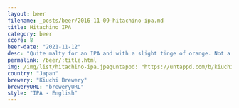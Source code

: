 ```yaml
---
layout: beer
filename: _posts/beer/2016-11-09-hitachino-ipa.md
title: Hitachino IPA
category: beer
score: 8
beer-date: "2021-11-12"
desc: "Quite malty for an IPA and with a slight tinge of orange. Not a lot of hops but that’s ok"
permalink: /beer/:title.html
img: /img/list/hitachino-ipa.jpeguntappd: "https://untappd.com/b/kiuchi-brewery-hitachino-nest-dai-dai-ale/358936"
country: "Japan"
brewery: "Kiuchi Brewery"
breweryURL: "breweryURL"
style: "IPA - English"
---
```

